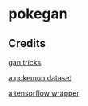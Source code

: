 # pokegan

## Credits
[gan tricks](https://github.com/soumith/ganhacks)

[a pokemon dataset](https://github.com/PokeAPI/sprites)

[a tensorflow wrapper](https://github.com/WilliamRo/tframe)
 
